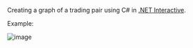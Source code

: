 Creating a graph of a trading pair using C# in [.NET Interactive](https://marketplace.visualstudio.com/items?itemName=ms-dotnettools.dotnet-interactive-vscode).

Example:

![image](https://user-images.githubusercontent.com/20816/143314893-6739c76f-aa72-4894-91d4-b6fe8c1290e9.png)
